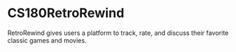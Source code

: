 # CS180RetroRewind
RetroRewind gives users a platform to track, rate, and discuss their favorite classic games and movies. 

